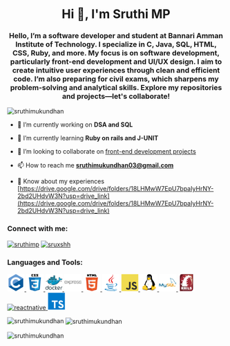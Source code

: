 <h1 align="center">Hi 👋, I'm Sruthi MP</h1>
<h3 align="center">Hello, I’m a software developer and student at Bannari Amman Institute of Technology. I specialize in C, Java, SQL, HTML, CSS, Ruby, and more. My focus is on software development, particularly front-end development and UI/UX design. I aim to create intuitive user experiences through clean and efficient code. I’m also preparing for civil exams, which sharpens my problem-solving and analytical skills. Explore my repositories and projects—let's collaborate!</h3>

<p align="left"> <img src="https://komarev.com/ghpvc/?username=sruthimukundhan&label=Profile%20views&color=0e75b6&style=flat" alt="sruthimukundhan" /> </p>

- 🔭 I’m currently working on **DSA and SQL**

- 🌱 I’m currently learning **Ruby on rails and J-UNIT**

- 👯 I’m looking to collaborate on [front-end development projects](https://github.com/sruthiMukundhan/blockchainvotingsystem)

- 📫 How to reach me **sruthimukundhan03@gmail.com**

- 📄 Know about my experiences [https://drive.google.com/drive/folders/18LHMwW7EpU7bpaIyHrNY-2bd2UHdvW3N?usp=drive_link](https://drive.google.com/drive/folders/18LHMwW7EpU7bpaIyHrNY-2bd2UHdvW3N?usp=drive_link)

<h3 align="left">Connect with me:</h3>
<p align="left">
<a href="https://linkedin.com/in/sruthimp" target="blank"><img align="center" src="https://raw.githubusercontent.com/rahuldkjain/github-profile-readme-generator/master/src/images/icons/Social/linked-in-alt.svg" alt="sruthimp" height="30" width="40" /></a>
<a href="https://www.leetcode.com/sruxshh" target="blank"><img align="center" src="https://raw.githubusercontent.com/rahuldkjain/github-profile-readme-generator/master/src/images/icons/Social/leet-code.svg" alt="sruxshh" height="30" width="40" /></a>
</p>

<h3 align="left">Languages and Tools:</h3>
<p align="left"> <a href="https://www.cprogramming.com/" target="_blank" rel="noreferrer"> <img src="https://raw.githubusercontent.com/devicons/devicon/master/icons/c/c-original.svg" alt="c" width="40" height="40"/> </a> <a href="https://www.w3schools.com/css/" target="_blank" rel="noreferrer"> <img src="https://raw.githubusercontent.com/devicons/devicon/master/icons/css3/css3-original-wordmark.svg" alt="css3" width="40" height="40"/> </a> <a href="https://www.docker.com/" target="_blank" rel="noreferrer"> <img src="https://raw.githubusercontent.com/devicons/devicon/master/icons/docker/docker-original-wordmark.svg" alt="docker" width="40" height="40"/> </a> <a href="https://expressjs.com" target="_blank" rel="noreferrer"> <img src="https://raw.githubusercontent.com/devicons/devicon/master/icons/express/express-original-wordmark.svg" alt="express" width="40" height="40"/> </a> <a href="https://www.w3.org/html/" target="_blank" rel="noreferrer"> <img src="https://raw.githubusercontent.com/devicons/devicon/master/icons/html5/html5-original-wordmark.svg" alt="html5" width="40" height="40"/> </a> <a href="https://www.java.com" target="_blank" rel="noreferrer"> <img src="https://raw.githubusercontent.com/devicons/devicon/master/icons/java/java-original.svg" alt="java" width="40" height="40"/> </a> <a href="https://developer.mozilla.org/en-US/docs/Web/JavaScript" target="_blank" rel="noreferrer"> <img src="https://raw.githubusercontent.com/devicons/devicon/master/icons/javascript/javascript-original.svg" alt="javascript" width="40" height="40"/> </a> <a href="https://www.linux.org/" target="_blank" rel="noreferrer"> <img src="https://raw.githubusercontent.com/devicons/devicon/master/icons/linux/linux-original.svg" alt="linux" width="40" height="40"/> </a> <a href="https://www.mysql.com/" target="_blank" rel="noreferrer"> <img src="https://raw.githubusercontent.com/devicons/devicon/master/icons/mysql/mysql-original-wordmark.svg" alt="mysql" width="40" height="40"/> </a> <a href="https://rubyonrails.org" target="_blank" rel="noreferrer"> <img src="https://raw.githubusercontent.com/devicons/devicon/master/icons/rails/rails-original-wordmark.svg" alt="rails" width="40" height="40"/> </a> <a href="https://reactnative.dev/" target="_blank" rel="noreferrer"> <img src="https://reactnative.dev/img/header_logo.svg" alt="reactnative" width="40" height="40"/> </a> <a href="https://www.typescriptlang.org/" target="_blank" rel="noreferrer"> <img src="https://raw.githubusercontent.com/devicons/devicon/master/icons/typescript/typescript-original.svg" alt="typescript" width="40" height="40"/> </a> </p>

<p><img align="left" src="https://github-readme-stats.vercel.app/api/top-langs?username=sruthimukundhan&show_icons=true&locale=en&layout=compact" alt="sruthimukundhan" /></p>

<p>&nbsp;<img align="center" src="https://github-readme-stats.vercel.app/api?username=sruthimukundhan&show_icons=true&locale=en" alt="sruthimukundhan" /></p>

<p><img align="center" src="https://github-readme-streak-stats.herokuapp.com/?user=sruthimukundhan&" alt="sruthimukundhan" /></p>
